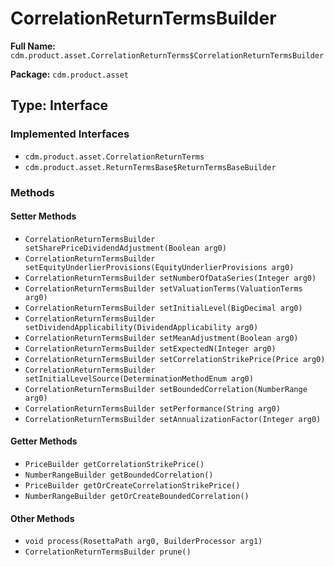 # CorrelationReturnTermsBuilder

**Full Name:** `cdm.product.asset.CorrelationReturnTerms$CorrelationReturnTermsBuilder`

**Package:** `cdm.product.asset`

## Type: Interface

### Implemented Interfaces

- `cdm.product.asset.CorrelationReturnTerms`
- `cdm.product.asset.ReturnTermsBase$ReturnTermsBaseBuilder`

### Methods

#### Setter Methods

- `CorrelationReturnTermsBuilder setSharePriceDividendAdjustment(Boolean arg0)`
- `CorrelationReturnTermsBuilder setEquityUnderlierProvisions(EquityUnderlierProvisions arg0)`
- `CorrelationReturnTermsBuilder setNumberOfDataSeries(Integer arg0)`
- `CorrelationReturnTermsBuilder setValuationTerms(ValuationTerms arg0)`
- `CorrelationReturnTermsBuilder setInitialLevel(BigDecimal arg0)`
- `CorrelationReturnTermsBuilder setDividendApplicability(DividendApplicability arg0)`
- `CorrelationReturnTermsBuilder setMeanAdjustment(Boolean arg0)`
- `CorrelationReturnTermsBuilder setExpectedN(Integer arg0)`
- `CorrelationReturnTermsBuilder setCorrelationStrikePrice(Price arg0)`
- `CorrelationReturnTermsBuilder setInitialLevelSource(DeterminationMethodEnum arg0)`
- `CorrelationReturnTermsBuilder setBoundedCorrelation(NumberRange arg0)`
- `CorrelationReturnTermsBuilder setPerformance(String arg0)`
- `CorrelationReturnTermsBuilder setAnnualizationFactor(Integer arg0)`

#### Getter Methods

- `PriceBuilder getCorrelationStrikePrice()`
- `NumberRangeBuilder getBoundedCorrelation()`
- `PriceBuilder getOrCreateCorrelationStrikePrice()`
- `NumberRangeBuilder getOrCreateBoundedCorrelation()`

#### Other Methods

- `void process(RosettaPath arg0, BuilderProcessor arg1)`
- `CorrelationReturnTermsBuilder prune()`

